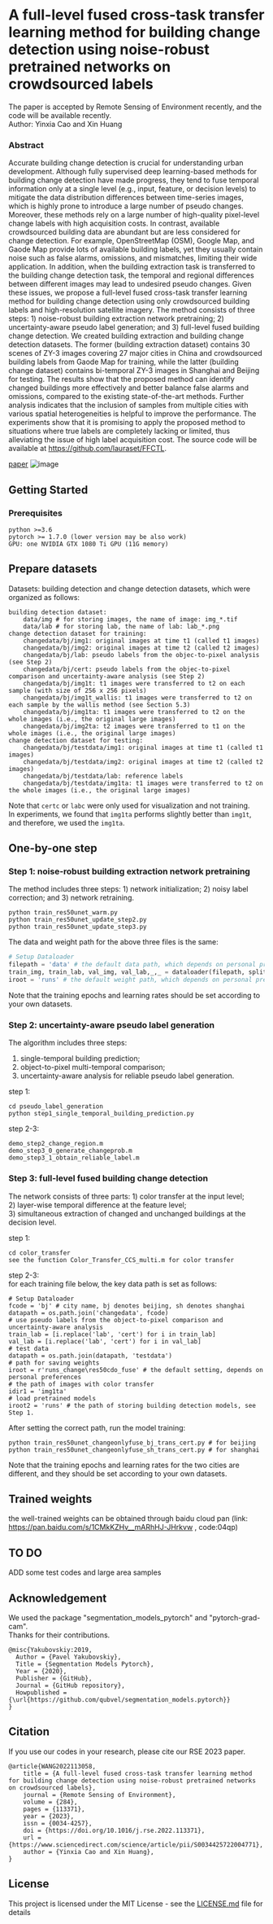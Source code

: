 # A full-level fused cross-task transfer learning method for building change detection using noise-robust pretrained networks on crowdsourced labels
The paper is accepted by Remote Sensing of Environment recently, and the code will be available recently.   
Author: Yinxia Cao and Xin Huang
### Abstract
Accurate building change detection is crucial for understanding urban development. Although fully supervised deep learning-based methods for building change detection have made progress, they tend to fuse temporal information only at a single level (e.g., input, feature, or decision levels) to mitigate the data distribution differences between time-series images, which is highly prone to introduce a large number of pseudo changes. Moreover, these methods rely on a large number of high-quality pixel-level change labels with high acquisition costs. In contrast, available crowdsourced building data are abundant but are less considered for change detection. For example, OpenStreetMap (OSM), Google Map, and Gaode Map provide lots of available building labels, yet they usually contain noise such as false alarms, omissions, and mismatches, limiting their wide application. In addition, when the building extraction task is transferred to the building change detection task, the temporal and regional differences between different images may lead to undesired pseudo changes. Given these issues, we propose a full-level fused cross-task transfer learning method for building change detection using only crowdsourced building labels and high-resolution satellite imagery. The method consists of three steps: 1) noise-robust building extraction network pretraining; 2) uncertainty-aware pseudo label generation; and 3) full-level fused building change detection. We created building extraction and building change detection datasets. The former (building extraction dataset) contains 30 scenes of ZY-3 images covering 27 major cities in China and crowdsourced building labels from Gaode Map for training, while the latter (building change dataset) contains bi-temporal ZY-3 images in Shanghai and Beijing for testing. The results show that the proposed method can identify changed buildings more effectively and better balance false alarms and omissions, compared to the existing state-of-the-art methods. Further analysis indicates that the inclusion of samples from multiple cities with various spatial heterogeneities is helpful to improve the performance. The experiments show that it is promising to apply the proposed method to situations where true labels are completely lacking or limited, thus alleviating the issue of high label acquisition cost. The source code will be available at https://github.com/lauraset/FFCTL. 

[paper](https://www.sciencedirect.com/science/article/pii/S0034425722004771)
![image](https://user-images.githubusercontent.com/39206462/205588692-dc37ecbc-d11e-4c77-a4ea-6ee8e80b7858.png)


## Getting Started
### Prerequisites
```
python >=3.6
pytorch >= 1.7.0 (lower version may be also work)
GPU: one NVIDIA GTX 1080 Ti GPU (11G memory)
```

## Prepare datasets
Datasets: building detection and change detection datasets, which were organized as follows:    
```
building detection dataset:
    data/img # for storing images, the name of image: img_*.tif
    data/lab # for storing lab, the name of lab: lab_*.png
change detection dataset for training:
    changedata/bj/img1: original images at time t1 (called t1 images)
    changedata/bj/img2: original images at time t2 (called t2 images)
    changedata/bj/lab: pseudo labels from the objec-to-pixel analysis (see Step 2)
    changedata/bj/cert: pseudo labels from the objec-to-pixel comparison and uncertainty-aware analysis (see Step 2)
    changedata/bj/img1t: t1 images were transferred to t2 on each sample (with size of 256 x 256 pixels)
    changedata/bj/img1t_wallis: t1 images were transferred to t2 on each sample by the wallis method (see Section 5.3)
    changedata/bj/img1ta: t1 images were transferred to t2 on the whole images (i.e., the original large images)
    changedata/bj/img2ta: t2 images were transferred to t1 on the whole images (i.e., the original large images)
change detection dataset for testing:
    changedata/bj/testdata/img1: original images at time t1 (called t1 images)
    changedata/bj/testdata/img2: original images at time t2 (called t2 images)
    changedata/bj/testdata/lab: reference labels
    changedata/bj/testdata/img1ta: t1 images were transferred to t2 on the whole images (i.e., the original large images)
```
Note that `certc` or `labc` were only used for visualization and not training.   
In experiments, we found that `img1ta` performs slightly better than `img1t`, and therefore, we used the `img1ta`.   

## One-by-one step
### Step 1: noise-robust building extraction network pretraining   
The method includes three steps: 1) network initialization; 2) noisy label correction; and 3) network retraining.   
```
python train_res50unet_warm.py
python train_res50unet_update_step2.py
python train_res50unet_update_step3.py
```
The data and weight path for the above three files is the same:
```python
# Setup Dataloader
filepath = 'data' # the default data path, which depends on personal preferences
train_img, train_lab, val_img, val_lab,_,_ = dataloader(filepath, split=(0.9, 0.1,0), issave=True) # 90% for training
iroot = 'runs' # the default weight path, which depends on personal preferences
```
Note that the training epochs and learning rates should be set according to your own datasets.

### Step 2: uncertainty-aware pseudo label generation
The algorithm includes three steps:    
1) single-temporal building prediction;    
2) object-to-pixel multi-temporal comparison;   
3) uncertainty-aware analysis for reliable pseudo label generation.

step 1:   
```
cd pseudo_label_generation
python step1_single_temporal_building_prediction.py
```
step 2-3:   
```
demo_step2_change_region.m
demo_step3_0_generate_changeprob.m
demo_step3_1_obtain_reliable_label.m
```

### Step 3: full-level fused building change detection   
The network consists of three parts: 1) color transfer at the input level;    
2) layer-wise temporal difference at the feature level;   
3) simultaneous extraction of changed and unchanged buildings at the decision level. 

step 1:     
```
cd color_transfer
see the function Color_Transfer_CCS_multi.m for color transfer
```
step 2-3:   
for each training file below, the key data path is set as follows:
```
# Setup Dataloader
fcode = 'bj' # city name, bj denotes beijing, sh denotes shanghai
datapath = os.path.join('changedata', fcode)
# use pseudo labels from the object-to-pixel comparison and uncertainty-aware analysis
train_lab = [i.replace('lab', 'cert') for i in train_lab] 
val_lab = [i.replace('lab', 'cert') for i in val_lab]
# test data 
datapath = os.path.join(datapath, 'testdata')
# path for saving weights 
iroot = r'runs_change\res50cdo_fuse' # the default setting, depends on personal preferences
# the path of images with color transfer
idir1 = 'img1ta'
# load pretrained models
iroot2 = 'runs' # the path of storing building detection models, see Step 1.
```
After setting the correct path, run the model training:   
```
python train_res50unet_changeonlyfuse_bj_trans_cert.py # for beijing
python train_res50unet_changeonlyfuse_sh_trans_cert.py # for shanghai
```
Note that the training epochs and learning rates for the two cities are different, and they should be set according to your own datasets.

## Trained weights
the well-trained weights can be obtained through baidu cloud pan (link: https://pan.baidu.com/s/1CMkKZHv__mARhHJ-JHrkvw , code:04qp)

## TO DO
ADD some test codes and large area samples

## Acknowledgement
We used the package "segmentation_models_pytorch" and "pytorch-grad-cam".   
Thanks for their contributions.  
```
@misc{Yakubovskiy:2019,
  Author = {Pavel Yakubovskiy},
  Title = {Segmentation Models Pytorch},
  Year = {2020},
  Publisher = {GitHub},
  Journal = {GitHub repository},
  Howpublished = {\url{https://github.com/qubvel/segmentation_models.pytorch}}
}
```
## Citation
If you use our codes in your research, please cite our RSE 2023 paper.  
```
@article{WANG2022113058,
    title = {A full-level fused cross-task transfer learning method for building change detection using noise-robust pretrained networks on crowdsourced labels},
    journal = {Remote Sensing of Environment},
    volume = {284},
    pages = {113371},
    year = {2023},
    issn = {0034-4257},
    doi = {https://doi.org/10.1016/j.rse.2022.113371},
    url = {https://www.sciencedirect.com/science/article/pii/S0034425722004771},
    author = {Yinxia Cao and Xin Huang},
}
```

## License

This project is licensed under the MIT License - see the [LICENSE.md](LICENSE.md) file for details

